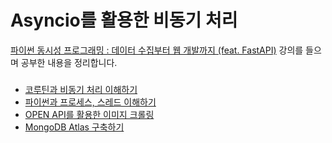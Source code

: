 # Asyncio를 활용한 비동기 처리
[파이썬 동시성 프로그래밍 : 데이터 수집부터 웹 개발까지 (feat. FastAPI)](https://www.inflearn.com/course/%ED%8C%8C%EC%9D%B4%EC%8D%AC-%EB%8F%99%EC%8B%9C%EC%84%B1-%ED%94%84%EB%A1%9C%EA%B7%B8%EB%9E%98%EB%B0%8D) 강의를 들으며 공부한 내용을 정리합니다.

### 
- [코루틴과 비동기 처리 이해하기](1-파이썬-코루틴과-비동기-함수/README.md)
- [파이썬과 프로세스, 스레드 이해하기](2-파이썬-멀티-스레딩과-멀티-프로세싱/README.md)
- [OPEN API를 활용한 이미지 크롤링](3-동시성-프로그래밍으로-데이터-수집/README.md)
- [MongoDB Atlas 구축하기](4-빅데이터-관리의-핵심기술-MongoDB구축/README.md)